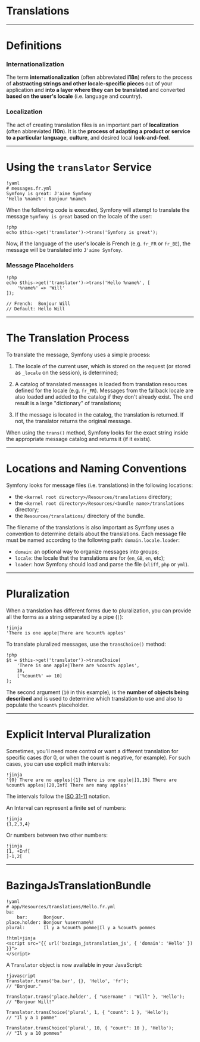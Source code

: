 # Translations

---

# Definitions

### Internationalization

The term **internationalization** (often abbreviated **i18n**) refers to the
process of **abstracting strings and other locale-specific pieces** out of your
application and **into a layer where they can be translated** and converted
**based on the user's locale** (i.e. language and country).

### Localization

The act of creating translation files is an important part of **localization**
(often abbreviated **l10n**). It is the **process of adapting a product or
service to a particular language**, **culture**, and desired local
**look-and-feel**.

---

# Using the `translator` Service

    !yaml
    # messages.fr.yml
    Symfony is great: J'aime Symfony
    'Hello %name%': Bonjour %name%

When the following code is executed, Symfony will attempt to translate the
message `Symfony is great` based on the locale of the user:

    !php
    echo $this->get('translator')->trans('Symfony is great');

Now, if the language of the user's locale is French (e.g. `fr_FR` or `fr_BE`),
the message will be translated into `J'aime Symfony`.

### Message Placeholders

    !php
    echo $this->get('translator')->trans('Hello %name%', [
        '%name%' => 'Will'
    ]);

    // French:  Bonjour Will
    // Default: Hello Will

---

# The Translation Process

To translate the message, Symfony uses a simple process:

1. The locale of the current user, which is stored on the request (or stored as
`_locale` on the session), is determined;

2. A catalog of translated messages is loaded from translation resources defined
for the locale (e.g. `fr_FR`). Messages from the fallback locale are also loaded
and added to the catalog if they don't already exist. The end result is a large
"dictionary" of translations;

3. If the message is located in the catalog, the translation is returned. If not,
the translator returns the original message.

When using the `trans()` method, Symfony looks for the exact string inside the
appropriate message catalog and returns it (if it exists).

---

# Locations and Naming Conventions

Symfony looks for message files (i.e. translations) in the following locations:

* the `<kernel root directory>/Resources/translations` directory;
* the `<kernel root directory>/Resources/<bundle name>/translations` directory;
* the `Resources/translations/` directory of the bundle.

The filename of the translations is also important as Symfony uses a convention
to determine details about the translations. Each message file must be named
according to the following path: `domain.locale.loader`:

* `domain`: an optional way to organize messages into groups;
* `locale`: the locale that the translations are for (`en_GB`, `en`, etc);
* `loader`: how Symfony should load and parse the file (`xliff`, `php` or `yml`).

---

# Pluralization

When a translation has different forms due to pluralization, you can provide all
the forms as a string separated by a pipe (`|`):

    !jinja
    'There is one apple|There are %count% apples'

To translate pluralized messages, use the `transChoice()` method:

    !php
    $t = $this->get('translator')->transChoice(
        'There is one apple|There are %count% apples',
        10,
        ['%count%' => 10]
    );

The second argument (`10` in this example), is the **number of objects being
described** and is used to determine which translation to use and also to
populate the `%count%` placeholder.

---

# Explicit Interval Pluralization

Sometimes, you'll need more control or want a different translation for specific
cases (for 0, or when the count is negative, for example). For such cases, you
can use explicit math intervals:

    !jinja
    '{0} There are no apples|{1} There is one apple|]1,19] There are
    %count% apples|[20,Inf[ There are many apples'

The intervals follow the [ISO 31-11](http://en.wikipedia.org/wiki/Interval_(mathematics)#Notations_for_intervals)
notation.

An Interval can represent a finite set of numbers:

    !jinja
    {1,2,3,4}

Or numbers between two other numbers:

    !jinja
    [1, +Inf[
    ]-1,2[

---

# BazingaJsTranslationBundle

    !yaml
    # app/Resources/translations/Hello.fr.yml
    ba:
        bar:      Bonjour.
    place.holder: Bonjour %username%!
    plural:       Il y a %count% pomme|Il y a %count% pommes

<p></p>

    !html+jinja
    <script src="{{ url('bazinga_jstranslation_js', { 'domain': 'Hello' }) }}">
    </script>

A `Translator` object is now available in your JavaScript:

    !javascript
    Translator.trans('ba.bar', {}, 'Hello', 'fr');
    // "Bonjour."

    Translator.trans('place.holder', { "username" : "Will" }, 'Hello');
    // "Bonjour Will!"

    Translator.transChoice('plural', 1, { "count": 1 }, 'Hello');
    // "Il y a 1 pomme"

    Translator.transChoice('plural', 10, { "count": 10 }, 'Hello');
    // "Il y a 10 pommes"
